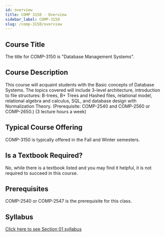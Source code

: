 ```yaml
---
id: overview
title: COMP 3150 - Overview
sidebar_label: COMP-3150
slug: /comp-3150/overview
---
```


## Course Title

The title for COMP-3150 is "Database Management Systems".

## Course Description

This course will acquaint students with the Basic concepts of Database Systems. The topics covered will include 3-level architecture, introduction to file structures: B-trees, B+ Trees and Hashed files, relational model, relational algebra and calculus, SQL, and database design with Normalization Theory. (Prerequisite: COMP-2540 and COMP-2560 or COMP-2650.) (3 lecture hours a week)

## Typical Course Offering

COMP-3150 is typically offered in the Fall and Winter semesters.

## Is a Textbook Required?

No, while there is a textbook listed and you may find it helpful, it is not required to succeed in this course.

## Prerequisites

COMP-2540 or COMP-2547 is the prerequisite for this class.

## Syllabus

[Click here to see Section 01 syllabus](../../resources/syllabus/COMP-3150-01%20F24.pdf)

